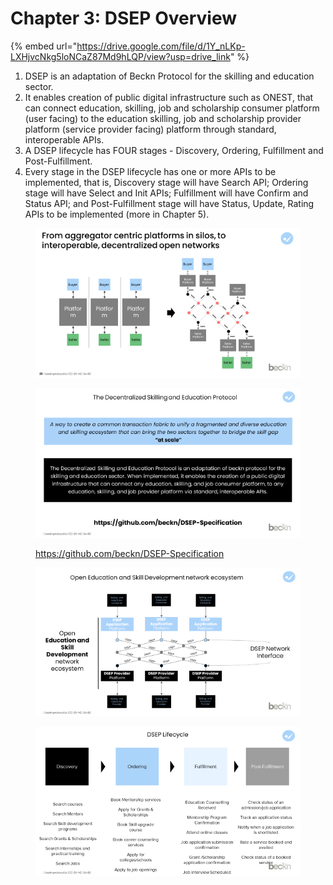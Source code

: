 # Chapter 3: DSEP Overview

{% embed url="https://drive.google.com/file/d/1Y_nLKp-LXHjvcNkg5loNCaZ87Md9hLQP/view?usp=drive_link" %}

1. DSEP is an adaptation of Beckn Protocol for the skilling and education sector.
2. It enables creation of public digital infrastructure such as ONEST, that can connect education, skilling,  job and scholarship consumer platform (user facing) to the education skilling, job and scholarship provider platform (service provider facing) platform through standard, interoperable APIs.
3. A DSEP lifecycle has FOUR stages - Discovery, Ordering, Fulfillment and Post-Fulfillment.
4. Every stage in the DSEP lifecycle has one or more APIs to be implemented, that is, Discovery stage will have Search API; Ordering stage will have Select and Init APIs; Fulfillment will have Confirm and Status API; and Post-Fulfillment stage will have Status, Update, Rating APIs to be implemented (more in Chapter 5).

<figure><img src="../../.gitbook/assets/image (41).png" alt=""><figcaption></figcaption></figure>

<figure><img src="../../.gitbook/assets/image (42).png" alt=""><figcaption><p><a href="https://github.com/beckn/DSEP-Specification">https://github.com/beckn/DSEP-Specification
<br></a></p></figcaption></figure>

<figure><img src="../../.gitbook/assets/image (18).png" alt=""><figcaption></figcaption></figure>

<figure><img src="../../.gitbook/assets/image (19).png" alt=""><figcaption></figcaption></figure>
